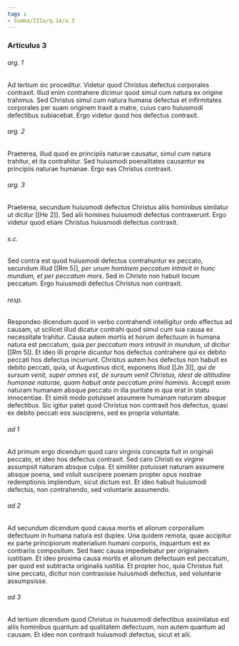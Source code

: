 ```yaml
---
tags : 
- Summa/IIIa/q.14/a.3
---
```


### Articulus 3

###### arg. 1
Ad tertium sic proceditur. Videtur quod Christus defectus corporales contraxit. Illud enim contrahere dicimur quod simul cum natura ex origine trahimus. Sed Christus simul cum natura humana defectus et infirmitates corporales per suam originem traxit a matre, cuius caro huiusmodi defectibus subiacebat. Ergo videtur quod hos defectus contraxit.

###### arg. 2
Praeterea, illud quod ex principiis naturae causatur, simul cum natura trahitur, et ita contrahitur. Sed huiusmodi poenalitates causantur ex principiis naturae humanae. Ergo eas Christus contraxit.

###### arg. 3
Praeterea, secundum huiusmodi defectus Christus aliis hominibus similatur ut dicitur [[He 2]]. Sed alii homines huiusmodi defectus contraxerunt. Ergo videtur quod etiam Christus huiusmodi defectus contraxit.

###### s.c.
Sed contra est quod huiusmodi defectus contrahuntur ex peccato, secundum illud [[Rm 5]], *per unum hominem peccatum intravit in hunc mundum, et per peccatum mors*. Sed in Christo non habuit locum peccatum. Ergo huiusmodi defectus Christus non contraxit.

###### resp.
Respondeo dicendum quod in verbo contrahendi intelligitur ordo effectus ad causam, ut scilicet illud dicatur contrahi quod simul cum sua causa ex necessitate trahitur. Causa autem mortis et horum defectuum in humana natura est peccatum, quia *per peccatum mors intravit in mundum*, ut dicitur [[Rm 5]]. Et ideo illi proprie dicuntur hos defectus contrahere qui ex debito peccati hos defectus incurrunt. Christus autem hos defectus non habuit ex debito peccati, quia, ut Augustinus dicit, exponens illud [[Jn 3]], *qui de sursum venit, super omnes est, de sursum venit Christus, idest de altitudine humanae naturae, quam habuit ante peccatum primi hominis*. Accepit enim naturam humanam absque peccato in illa puritate in qua erat in statu innocentiae. Et simili modo potuisset assumere humanam naturam absque defectibus. Sic igitur patet quod Christus non contraxit hos defectus, quasi ex debito peccati eos suscipiens, sed ex propria voluntate.

###### ad 1
Ad primum ergo dicendum quod caro virginis concepta fuit in originali peccato, et ideo hos defectus contraxit. Sed caro Christi ex virgine assumpsit naturam absque culpa. Et similiter potuisset naturam assumere absque poena, sed voluit suscipere poenam propter opus nostrae redemptionis implendum, sicut dictum est. Et ideo habuit huiusmodi defectus, non contrahendo, sed voluntarie assumendo.

###### ad 2
Ad secundum dicendum quod causa mortis et aliorum corporalium defectuum in humana natura est duplex. Una quidem remota, quae accipitur ex parte principiorum materialium humani corporis, inquantum est ex contrariis compositum. Sed haec causa impediebatur per originalem iustitiam. Et ideo proxima causa mortis et aliorum defectuum est peccatum, per quod est subtracta originalis iustitia. Et propter hoc, quia Christus fuit sine peccato, dicitur non contraxisse huiusmodi defectus, sed voluntarie assumpsisse.

###### ad 3
Ad tertium dicendum quod Christus in huiusmodi defectibus assimilatus est aliis hominibus quantum ad qualitatem defectuum, non autem quantum ad causam. Et ideo non contraxit huiusmodi defectus, sicut et alii.

